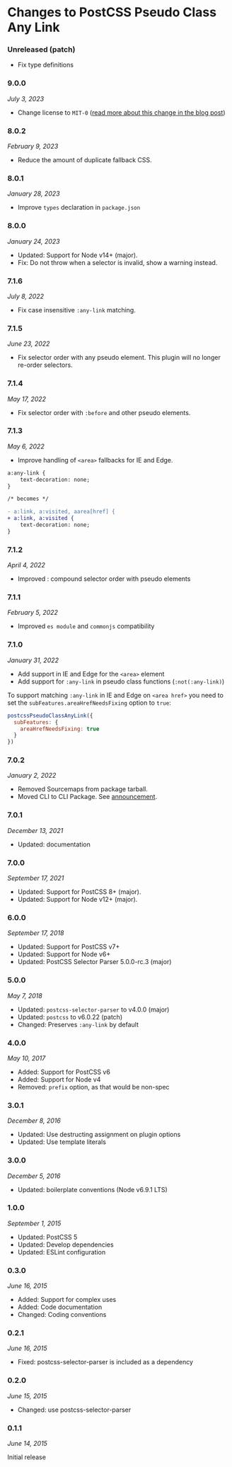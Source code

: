 # Changes to PostCSS Pseudo Class Any Link

### Unreleased (patch)

- Fix type definitions

### 9.0.0

_July 3, 2023_

- Change license to `MIT-0` ([read more about this change in the blog post](https://preset-env.cssdb.org/blog/license-change/))

### 8.0.2

_February 9, 2023_

- Reduce the amount of duplicate fallback CSS.

### 8.0.1

_January 28, 2023_

- Improve `types` declaration in `package.json`

### 8.0.0

_January 24, 2023_

- Updated: Support for Node v14+ (major).
- Fix: Do not throw when a selector is invalid, show a warning instead.

### 7.1.6

_July 8, 2022_

- Fix case insensitive `:any-link` matching.

### 7.1.5

_June 23, 2022_

- Fix selector order with any pseudo element. This plugin will no longer re-order selectors.

### 7.1.4

_May 17, 2022_

- Fix selector order with `:before` and other pseudo elements.

### 7.1.3

_May 6, 2022_

- Improve handling of `<area>` fallbacks for IE and Edge.

```diff
a:any-link {
	text-decoration: none;
}

/* becomes */

- a:link, a:visited, aarea[href] {
+ a:link, a:visited {
	text-decoration: none;
}
```

### 7.1.2

_April 4, 2022_

- Improved : compound selector order with pseudo elements

### 7.1.1

_February 5, 2022_

- Improved `es module` and `commonjs` compatibility

### 7.1.0

_January 31, 2022_

- Add support in IE and Edge for the `<area>` element
- Add support for `:any-link` in pseudo class functions (`:not(:any-link)`)

To support matching `:any-link` in IE and Edge on `<area href>` you need to set the `subFeatures.areaHrefNeedsFixing` option to `true`:

```js
postcssPseudoClassAnyLink({
  subFeatures: {
    areaHrefNeedsFixing: true
  }
})
```

### 7.0.2

_January 2, 2022_

- Removed Sourcemaps from package tarball.
- Moved CLI to CLI Package. See [announcement](https://github.com/csstools/postcss-plugins/discussions/121).

### 7.0.1

_December 13, 2021_

- Updated: documentation

### 7.0.0

_September 17, 2021_

- Updated: Support for PostCSS 8+ (major).
- Updated: Support for Node v12+ (major).

### 6.0.0

_September 17, 2018_

- Updated: Support for PostCSS v7+
- Updated: Support for Node v6+
- Updated: PostCSS Selector Parser 5.0.0-rc.3 (major)

### 5.0.0

_May 7, 2018_

- Updated: `postcss-selector-parser` to v4.0.0 (major)
- Updated: `postcss` to v6.0.22 (patch)
- Changed: Preserves `:any-link` by default

### 4.0.0

_May 10, 2017_

- Added: Support for PostCSS v6
- Added: Support for Node v4
- Removed: `prefix` option, as that would be non-spec

### 3.0.1

_December 8, 2016_

- Updated: Use destructing assignment on plugin options
- Updated: Use template literals

### 3.0.0

_December 5, 2016_

- Updated: boilerplate conventions (Node v6.9.1 LTS)

### 1.0.0

_September 1, 2015_

- Updated: PostCSS 5
- Updated: Develop dependencies
- Updated: ESLint configuration

### 0.3.0

_June 16, 2015_

- Added: Support for complex uses
- Added: Code documentation
- Changed: Coding conventions

### 0.2.1

_June 16, 2015_

- Fixed: postcss-selector-parser is included as a dependency

### 0.2.0

_June 15, 2015_

- Changed: use postcss-selector-parser

### 0.1.1

_June 14, 2015_

Initial release
